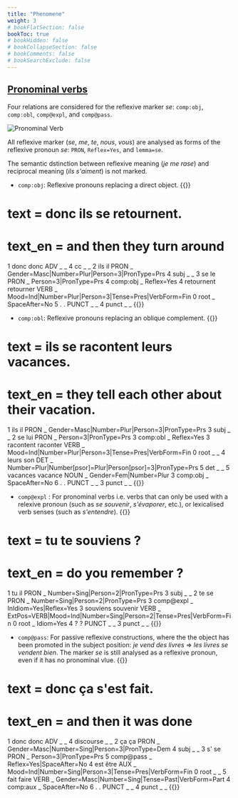 ```yaml
---
title: "Phenomene"
weight: 3
# bookFlatSection: false
bookToc: true
# bookHidden: false
# bookCollapseSection: false
# bookComments: false
# bookSearchExclude: false
---
```


## [Pronominal verbs](http://universal.grew.fr/?custom=642d856e524ac)

Four relations are considered for the reflexive marker _se_: `comp:obj`, `comp:obl`, `comp@expl`, and `comp@pass`.

![Pronominal Verb](/images/language/French/syntaxic/french_pronominal_verb/pron_verb.png)

All reflexive marker (_se_, _me_, _te_, _nous_, _vous_) are analysed as forms of the reflexive pronoun _se_: `PRON`, `Reflex=Yes`, and `lemma=se`.

The semantic dstinction between reflexive meaning (_je me rase_) and reciprocal meaning (_ils s'aiment_) is not marked. 

* `comp:obj`: Reflexive pronouns replacing a direct object.
{{<conll>}}
# text = donc ils se retournent.
# text_en = and then they turn around

1	donc	donc	ADV	_	_	4	cc	_	_
2	ils	il	PRON	_	Gender=Masc|Number=Plur|Person=3|PronType=Prs	4	subj	_	_
3	se	le	PRON	_	Person=3|PronType=Prs	4	comp:obj	_	Reflex=Yes
4	retournent	retourner	VERB	_	Mood=Ind|Number=Plur|Person=3|Tense=Pres|VerbForm=Fin	0	root	_	SpaceAfter=No
5	.	.	PUNCT	_	_	4	punct	_	_
{{</conll>}}

* `comp:obl`: Reflexive pronouns replacing an oblique complement.
{{<conll>}}
# text = ils se racontent leurs vacances.
# text_en =  they tell each other about their vacation.

1	ils	il	PRON	_	Gender=Masc|Number=Plur|Person=3|PronType=Prs	3	subj	_	_
2	se	lui	PRON	_	Person=3|PronType=Prs	3	comp:obl	_	Reflex=Yes
3	racontent	raconter	VERB	_	Mood=Ind|Number=Plur|Person=3|Tense=Pres|VerbForm=Fin	0	root	_	_
4	leurs	son	DET	_	Number=Plur|Number[psor]=Plur|Person[psor]=3|PronType=Prs	5	det	_	_
5	vacances	vacance	NOUN	_	Gender=Fem|Number=Plur	3	comp:obj	_	SpaceAfter=No
6	.	.	PUNCT	_	_	3	punct	_	_
{{</conll>}}

* `comp@expl` : For pronominal verbs i.e. verbs that can only be used with a relexive pronoun (such as _se souvenir_, _s'évaporer_, etc.), or lexicalised verb senses (such as _s'entendre_).
{{<conll>}}
# text = tu te souviens ?
# text_en = do you remember ?

1	tu	il	PRON	_	Number=Sing|Person=2|PronType=Prs	3	subj	_	_
2	te	se	PRON	_	Number=Sing|Person=2|PronType=Prs	3	comp@expl	_	InIdiom=Yes|Reflex=Yes
3	souviens	souvenir	VERB	_	ExtPos=VERB|Mood=Ind|Number=Sing|Person=2|Tense=Pres|VerbForm=Fin	0	root	_	Idiom=Yes
4	?	?	PUNCT	_	_	3	punct	_	_
{{</conll>}}

* `comp@pass`: For passive reflexive constructions, where the the object has been promoted in the subject position: _je vend des livres_ => _les livres se vendent bien_. The marker _se_ is still analysed as a reflexive pronoun, even if it has no pronominal vlue.
{{<conll>}}
# text = donc ça s'est fait.
# text_en = and then it was done 

1	donc	donc	ADV	_	_	4	discourse	_	_
2	ça	ça	PRON	_	Gender=Masc|Number=Sing|Person=3|PronType=Dem	4	subj	_	_
3	s'	se	PRON	_	Person=3|PronType=Prs	5	comp@pass	_	Reflex=Yes|SpaceAfter=No
4	est	être	AUX	_	Mood=Ind|Number=Sing|Person=3|Tense=Pres|VerbForm=Fin	0	root	_	_
5	fait	faire	VERB	_	Gender=Masc|Number=Sing|Tense=Past|VerbForm=Part	4	comp:aux	_	SpaceAfter=No
6	.	.	PUNCT	_	_	4	punct	_	_
{{</conll>}}